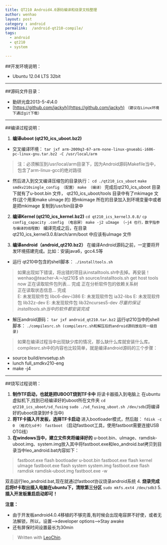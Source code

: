 ```yaml
---
title: QT210 Android4.0源码编译和烧录文档整理
author: wenhao
layout: post
category : android
permalink:  /android-qt210-compile/
tags: 
  - android
  - qt210
  - system

---
```


##开发环境说明：

- Ubuntu 12.04 LTS  32bit

---
##源码文件目录：

- 勤研光盘2013-5-4\4.0
- [https://github.com/jackyh](https://github.com/jackyh) `（建议在Linux环境下通过git下载）`

---
##编译过程说明：
1. **编译uboot  (qt210_ics_uboot.bz2)**

- 交叉编译环境：
`tar jxf arm-2009q3-67-arm-none-linux-gnueabi-i686-pc-linux-gnu.tar.bz2 -C /usr/local/arm`
>注：必须解压到/usr/local/arm目录下，因为Android源码Makefile当中，包含了arm-linux-gcc的绝对路径

- 然后进入到交叉编译压缩包的目录执行：
`cd ./qt210_ics_uboot`
`make smdkv210single_config （配置）`
`make （编译）`
完成后qt210_ics_uboot 目录下就有了u-boot.bin 文件，
qt210_ics_uboot/tools 目录中有了mkimage 文件(这个用来make uImage 的)
把mkimage 所在的目录加入到环境变量中或者是把mkimage 复制到/usr/bin目录中

2. **编译Kernel (qt210_ics_kernel.bz2)**
`cd qt210_ics_kernel3.0.8/`
`cp config_capacity .config （电容屏）`
`make -j2 uImage （–j4 也行，数字指参与编译的线程数）`
编译完成之后，在目录qt210_ics_kernel3.0.8/arch/arm/boot 中应该有uImage 文件
   
3. **编译android（android_qt210.bz2）**
在编译Android源码之前，一定要将开发环境搭建完成。比如：安装java6，gcc4.5等
- 运行 qt210中包含的shell脚本：
`./installtools.sh`
> 如果出现如下错误，将出错的项目从installtools.sh中去掉。再安装！
wenhao@teacher-A:~/qt210$ sh source/installtools.sh 
get host tools now
正在读取软件包列表... 完成
正在分析软件包的依赖关系树       
正在读取状态信息... 完成       
E: 未发现软件包 libc6-dev-i386
E: 未发现软件包 ia32-libs
E: 未发现软件包 lib32z-dev
E: 未发现软件包 lib32ncurses5-dev
*尽量的保证installtools.sh当中的软件都安装完成*
　　       
- 解压android源码：
`tar jxf android_qt210.tar.bz2`
运行qt210当中的shell脚本：
`./compilesrc.sh (compilesrc.sh和解压后的android源码放在同一级目录)`

> 如果在编译过程当中出现缺少库的情况，那么缺什么库就安装什么库。
compilesrc.sh中的内容也比较简单，就是编译android源码的三个步骤：
- source build/envsetup.sh
- lunch full_smdkv210-eng
- make -j4

---
##烧写过程说明：
1. **制作TF启动，也就是把UBOOT烧到TF卡中**
将读卡器插入到电脑上
在ubuntu虚拟机下,找到已经编译好的uboot所在文件夹
`cd qt210_ics_uboot/sd_fusing`
`sudo ./sd_fusing_uboot.sh /dev/sdb`(将编译好的uboot烧录到tf卡当中)
2. **将TF卡插入开发板，选择TF卡启动**
进入bootloader模式，然后敲：
`fdisk -c 0 （格式化sd卡）`
`fastboot` （启动fastboot工具，使用fastboot需要连接USB OTG线）
3. **在windows当中，建立文件夹将编译好的**
u-boot.bin、uImage、ramdisk-uboot.img、system.img放入其中将fastboot.exe和leo_android.bat拷贝到目录当中leo_android.bat内容如下：
> fastboot.exe flash bootloader u-boot.bin
fastboot.exe flash kernel uImage
fastboot.exe flash system system.img
fastboot.exe flash ramdisk ramdisk-uboot.img
fastboot.exe -w

双击运行leo_android.bat,现在就通过fastboot协议烧录android系统
4. **烧录完成后将tf卡取出插入电脑在ubuntu下，清除第三分区**
`sudo mkfs.ext4 /dev/sdb3`
5. **插入开发板重启启动即可！**


**注意：**
- 由于开发板android4.0.4移植的不够完善,有时候会出现电容屏不好使，或者无法解锁，所以，设置-->developer options-->Stay awake
- 还有屏保时间设置最长为30min



> Written with [LeoChin](http://leochin.com/).